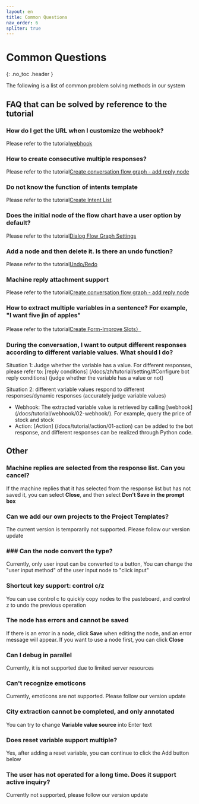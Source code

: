 ```yaml
---
layout: en
title: Common Questions
nav_order: 6
spliter: true
---
```


# Common Questions

{: .no_toc .header }


The following is a list of common problem solving methods in our system

## FAQ that can be solved by reference to the tutorial

### How do I get the URL when I customize the webhook?

Please refer to the tutorial[webhook](/docs/tutorial/webhook/01-webhook/)

### How to create consecutive multiple responses?

Please refer to the tutorial[Create conversation flow graph - add reply node](/docs/tutorial/flow/01-create-flow/#add-reply-node)

### Do not know the function of intents template

Please refer to the tutorial[Create Intent List](/docs/tutorial/node-template/user-global/)

### Does the initial node of the flow chart have a user option by default?

Please refer to the tutorial[Dialog Flow Graph Settings](/docs/tutorial/setting/)

### Add a node and then delete it. Is there an undo function?

Please refer to the tutorial[Undo/Redo](/docs/tutorial/setting/)

### Machine reply attachment support

Please refer to the tutorial[Create conversation flow graph - add reply node](/docs/tutorial/flow/01-create-flow/)

### How to extract multiple variables in a sentence? For example, "I want five jin of apples"

Please refer to the tutorial[Create Form-Improve Slots）](/docs/tutorial/flow/01-create-flow/)

### During the conversation, I want to output different responses according to different variable values. What should I do?
Situation 1: Judge whether the variable has a value. For different responses, please refer to: [reply conditions] (/docs/zh/tutorial/setting/#Configure bot reply conditions) (judge whether the variable has a value or not)

Situation 2: different variable values respond to different responses/dynamic responses (accurately judge variable values)

- Webhook: The extracted variable value is retrieved by calling [webhook] (/docs/tutorial/webhook/02-webhook/). For example, query the price of stock and stock
- Action: [Action] (/docs/tutorial/action/01-action) can be added to the bot response, and different responses can be realized through Python code.
## Other

### Machine replies are selected from the response list. Can you cancel?

If the machine replies that it has selected from the response list but has not saved it, you can select **Close**, and then select **Don't Save in the prompt box**

### Can we add our own projects to the Project Templates?

The current version is temporarily not supported. Please follow our version update

### ### Can the node convert the type?

Currently, only user input can be converted to a button,
You can change the "user input method" of the user input node to "click input"

### Shortcut key support: control c/z

You can use control c to quickly copy nodes to the pasteboard, and control z to undo the previous operation

### The node has errors and cannot be saved

If there is an error in a node, click **Save** when editing the node, and an error message will appear. If you want to use a node first, you can click **Close**

### Can I debug in parallel

Currently, it is not supported due to limited server resources

### Can't recognize emoticons

Currently, emoticons are not supported. Please follow our version update

### City extraction cannot be completed, and only annotated

You can try to change **Variable value source** into Enter text

### Does reset variable support multiple?

Yes, after adding a reset variable, you can continue to click the Add button below

### The user has not operated for a long time. Does it support active inquiry?

Currently not supported, please follow our version update
